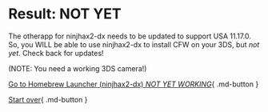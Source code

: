 # Result: NOT YET

The otherapp for ninjhax2-dx needs to be updated to support USA 11.17.0. So, you WILL be able to use ninjhax2-dx to install CFW on your 3DS, but *not yet*. Check back for updates!

(NOTE: You need a working 3DS camera!)

[Go to Homebrew Launcher (ninjhax2-dx) *NOT YET WORKING*](https://wiki.hacks.guide/wiki/3DS:Alternate_Exploits/Homebrew_Launcher_(ninjhax2-dx)){ .md-button } 

[Start over](/seventeen){ .md-button }